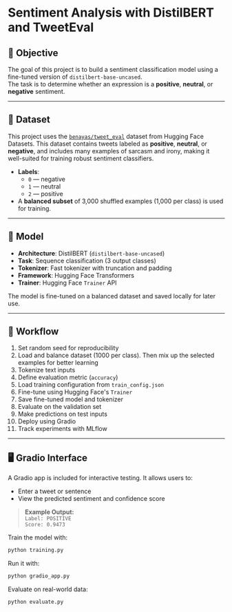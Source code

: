 # Sentiment Analysis with DistilBERT and TweetEval

## 📌 Objective

The goal of this project is to build a sentiment classification model using a fine-tuned version of `distilbert-base-uncased`.  
The task is to determine whether an expression is a **positive**, **neutral**, or **negative** sentiment.

---

## 📂 Dataset

This project uses the [`benayas/tweet_eval`](https://huggingface.co/datasets/benayas/tweet_eval) dataset from Hugging Face Datasets.
This dataset contains tweets labeled as **positive**, **neutral**, or **negative**, and includes many examples of sarcasm and irony, making it well-suited for training robust sentiment classifiers.

- **Labels**:
  - `0` — negative  
  - `1` — neutral  
  - `2` — positive  
- A **balanced subset** of 3,000 shuffled examples (1,000 per class) is used for training.

---

## 🧠 Model

- **Architecture**: DistilBERT (`distilbert-base-uncased`)
- **Task**: Sequence classification (3 output classes)
- **Tokenizer**: Fast tokenizer with truncation and padding
- **Framework**: Hugging Face Transformers
- **Trainer**: Hugging Face `Trainer` API

The model is fine-tuned on a balanced dataset and saved locally for later use.

---

## 🔁 Workflow

1. Set random seed for reproducibility
2. Load and balance dataset (1000 per class). Then mix up the selected examples for better learning 
3. Tokenize text inputs
4. Define evaluation metric (`accuracy`)
5. Load training configuration from `train_config.json`
6. Fine-tune using Hugging Face's `Trainer`
7. Save fine-tuned model and tokenizer
8. Evaluate on the validation set
9. Make predictions on test inputs
10. Deploy using Gradio
11. Track experiments with MLflow

---

## 🖥️ Gradio Interface

A Gradio app is included for interactive testing. It allows users to:

- Enter a tweet or sentence
- View the predicted sentiment and confidence score

> **Example Output:**  
> `Label: POSITIVE`  
> `Score: 0.9473`

Train the model with:

```bash
python training.py
```

Run it with:

```bash
python gradio_app.py
```

Evaluate on real-world data:

```bash
python evaluate.py
```

